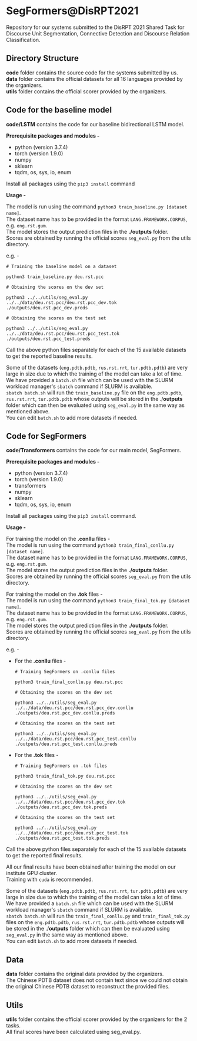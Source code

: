 # SegFormers@DisRPT2021

Repository for our systems submitted to the DisRPT 2021 Shared Task for Discourse Unit Segmentation, Connective Detection and Discourse Relation Classification.

## Directory Structure

**code** folder contains the source code for the systems submitted by us. <br>
**data** folder contains the official datasets for all 16 languages provided by the organizers. <br>
**utils** folder contains the official scorer provided by the organizers. <br>

## Code for the baseline model

**code/LSTM** contains the code for our baseline bidirectional LSTM model.

**Prerequisite packages and modules -** 

* python (version 3.7.4)
* torch (version 1.9.0)
* numpy
* sklearn
* tqdm, os, sys, io, enum

Install all packages using the `pip3 install` command

**Usage -** 

The model is run using the command `python3 train_baseline.py [dataset name]`.  <br>
The dataset name has to be provided in the format `LANG.FRAMEWORK.CORPUS`, e.g. `eng.rst.gum`.  <br>
The model stores the output prediction files in the **./outputs** folder. <br>
Scores are obtained by running the official scores `seg_eval.py` from the utils directory.  <br>

e.g. -
```
# Training the baseline model on a dataset

python3 train_baseline.py deu.rst.pcc

# Obtaining the scores on the dev set

python3 ../../utils/seg_eval.py ../../data/deu.rst.pcc/deu.rst.pcc_dev.tok ./outputs/deu.rst.pcc_dev.preds

# Obtaining the scores on the test set

python3 ../../utils/seg_eval.py ../../data/deu.rst.pcc/deu.rst.pcc_test.tok ./outputs/deu.rst.pcc_test.preds
```

Call the above python files separately for each of the 15 available datasets to get the reported baseline results.

Some of the datasets (`eng.pdtb.pdtb`, `rus.rst.rrt`, `tur.pdtb.pdtb`) are very large in size due to which the training of the model can take a lot of time. <br>
We have provided a `batch.sh` file which can be used with the SLURM workload manager's `sbatch` command if SLURM is available. <br> 
`sbatch batch.sh` will run the `train_baseline.py` file on the `eng.pdtb.pdtb`, `rus.rst.rrt`, `tur.pdtb.pdtb` whose outputs will be stored in the ./**outputs** folder which can then be evaluated using `seg_eval.py` in the same way as mentioned above. <br> 
You can edit `batch.sh` to add more datasets if needed.

## Code for SegFormers

**code/Transformers** contains the code for our main model, SegFormers.

**Prerequisite packages and modules -**

* python (version 3.7.4)
* torch (version 1.9.0)
* transformers
* numpy
* sklearn
* tqdm, os, sys, io, enum

Install all packages using the `pip3 install` command. <br>

**Usage -**

For training the model on the **.conllu** files - <br> 
The model is run using the command `python3 train_final_conllu.py [dataset name]`. <br> 
The dataset name has to be provided in the format `LANG.FRAMEWORK.CORPUS`, e.g. `eng.rst.gum`. <br> 
The model stores the output prediction files in the **./outputs** folder. <br> 
Scores are obtained by running the official scores `seg_eval.py` from the utils directory.

For training the model on the **.tok** files - <br>
The model is run using the command `python3 train_final_tok.py [dataset name]`. <br> 
The dataset name has to be provided in the format `LANG.FRAMEWORK.CORPUS`, e.g. `eng.rst.gum`. <br> 
The model stores the output prediction files in the **./outputs** folder. <br> 
Scores are obtained by running the official scores `seg_eval.py` from the utils directory. 

e.g. - 
* For the **.conllu** files -
    ```
    # Training SegFormers on .conllu files

    python3 train_final_conllu.py deu.rst.pcc

    # Obtaining the scores on the dev set

    python3 ../../utils/seg_eval.py ../../data/deu.rst.pcc/deu.rst.pcc_dev.conllu ./outputs/deu.rst.pcc_dev.conllu.preds

    # Obtaining the scores on the test set

    python3 ../../utils/seg_eval.py ../../data/deu.rst.pcc/deu.rst.pcc_test.conllu ./outputs/deu.rst.pcc_test.conllu.preds
    ```

* For the **.tok** files - 
    ```
    # Training SegFormers on .tok files

    python3 train_final_tok.py deu.rst.pcc

    # Obtaining the scores on the dev set

    python3 ../../utils/seg_eval.py ../../data/deu.rst.pcc/deu.rst.pcc_dev.tok ./outputs/deu.rst.pcc_dev.tok.preds

    # Obtaining the scores on the test set

    python3 ../../utils/seg_eval.py ../../data/deu.rst.pcc/deu.rst.pcc_test.tok ./outputs/deu.rst.pcc_test.tok.preds
    ```

Call the above python files separately for each of the 15 available datasets to get the reported final results.

All our final results have been obtained after training the model on our institute GPU cluster. <br> 
Training with `cuda` is recommended.

Some of the datasets (`eng.pdtb.pdtb`, `rus.rst.rrt`, `tur.pdtb.pdtb`) are very large in size due to which the training of the model can take a lot of time. <br> 
We have provided a `batch.sh` file which can be used with the SLURM workload manager's `sbatch` command if SLURM is available. <br> 
`sbatch batch.sh` will run the `train_final_conllu.py` and `train_final_tok.py` files on the `eng.pdtb.pdtb`, `rus.rst.rrt`, `tur.pdtb.pdtb` whose outputs will be stored in the ./**outputs** folder which can then be evaluated using `seg_eval.py` in the same way as mentioned above. <br> 
You can edit `batch.sh` to add more datasets if needed.

## Data

**data** folder contains the original data provided by the organizers. <br> 
The Chinese PDTB dataset does not contain text since we could not obtain the original Chinese PDTB dataset to reconstruct the provided files.

## Utils

**utils** folder contains the official scorer provided by the organizers for the 2 tasks. <br> 
All final scores have been calculated using seg_eval.py.
